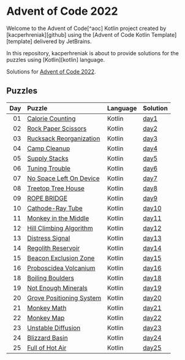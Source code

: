 # Advent of Code 2022

Welcome to the Advent of Code[^aoc] Kotlin project created by [kacperhreniak][github] using the [Advent of Code Kotlin Template][template] delivered by JetBrains.

In this repository, kacperhreniak is about to provide solutions for the puzzles using [Kotlin][kotlin] language.

Solutions for [Advent of Code 2022](https://adventofcode.com/2022).

## Puzzles

| Day | Puzzle | Language | Solution |
| --: | :----- | :------- | :------- |
| 01 | [Calorie Counting](https://adventofcode.com/2022/day/1) | Kotlin | [day1](src/day1) |
| 02 | [Rock Paper Scissors](https://adventofcode.com/2022/day/2) | Kotlin | [day2](src/day2) |
| 03 | [Rucksack Reorganization](https://adventofcode.com/2022/day/3) | Kotlin | [day3](src/day3) |
| 04 | [Camp Cleanup](https://adventofcode.com/2022/day/4) | Kotlin | [day4](src/day4) |
| 05 | [Supply Stacks](https://adventofcode.com/2022/day/5) | Kotlin | [day5](src/day5) |
| 06 | [Tuning Trouble](https://adventofcode.com/2022/day/6) | Kotlin | [day6](src/day6) |
| 07 | [No Space Left On Device](https://adventofcode.com/2022/day/7) | Kotlin | [day7](src/day7) |
| 08 | [Treetop Tree House](https://adventofcode.com/2022/day/8) | Kotlin | [day8](src/day8) |
| 09 | [ROPE BRIDGE](https://adventofcode.com/2022/day/9) | Kotlin | [day9](src/day9) |
| 10 | [Cathode-Ray Tube](https://adventofcode.com/2022/day/10) | Kotlin | [day10](src/day10) |
| 11 | [Monkey in the Middle](https://adventofcode.com/2022/day/11) | Kotlin | [day11](src/day11) |
| 12 | [Hill Climbing Algorithm](https://adventofcode.com/2022/day/12) | Kotlin | [day12](src/day12) |
| 13 | [Distress Signal](https://adventofcode.com/2022/day/13) | Kotlin | [day13](src/day13) |
| 14 | [Regolith Reservoir](https://adventofcode.com/2022/day/14) | Kotlin | [day14](src/day14) |
| 15 | [Beacon Exclusion Zone](https://adventofcode.com/2022/day/15) | Kotlin | [day15](src/day15) |
| 16 | [Proboscidea Volcanium](https://adventofcode.com/2022/day/16) | Kotlin | [day16](src/day16) |
| 18 | [Boiling Boulders](https://adventofcode.com/2022/day/18) | Kotlin | [day18](src/day18) |
| 19 | [Not Enough Minerals](https://adventofcode.com/2022/day/19) | Kotlin | [day19](src/day19) |
| 20 | [Grove Positioning System](https://adventofcode.com/2022/day/20) | Kotlin | [day20](src/day20) |
| 21 | [Monkey Math](https://adventofcode.com/2022/day/21) | Kotlin | [day21](src/day21) |
| 22 | [Monkey Map](https://adventofcode.com/2022/day/22) | Kotlin | [day22](src/day22) |
| 23 | [Unstable Diffusion](https://adventofcode.com/2022/day/23) | Kotlin | [day23](src/day23) |
| 24 | [Blizzard Basin](https://adventofcode.com/2022/day/24) | Kotlin | [day24](src/day24) |
| 25 | [Full of Hot Air](https://adventofcode.com/2022/day/25) | Kotlin | [day25](src/day25) |
